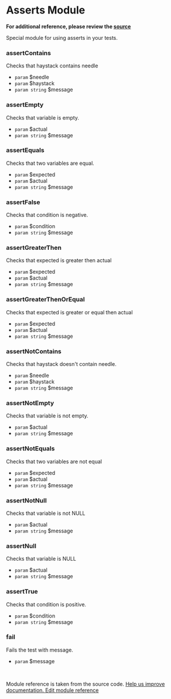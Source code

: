 # Asserts Module

**For additional reference, please review the [source](https://github.com/Codeception/Codeception/tree/2.0/src/Codeception/Module/Asserts.php)**


Special module for using asserts in your tests.

























### assertContains
 
Checks that haystack contains needle

 * `param`        $needle
 * `param`        $haystack
 * `param string` $message


### assertEmpty
 
Checks that variable is empty.

 * `param`        $actual
 * `param string` $message


### assertEquals
 
Checks that two variables are equal.

 * `param`        $expected
 * `param`        $actual
 * `param string` $message



### assertFalse
 
Checks that condition is negative.

 * `param`        $condition
 * `param string` $message


### assertGreaterThen
 
Checks that expected is greater then actual

 * `param`        $expected
 * `param`        $actual
 * `param string` $message


### assertGreaterThenOrEqual
 
Checks that expected is greater or equal then actual

 * `param`        $expected
 * `param`        $actual
 * `param string` $message



### assertNotContains
 
Checks that haystack doesn't contain needle.

 * `param`        $needle
 * `param`        $haystack
 * `param string` $message


### assertNotEmpty
 
Checks that variable is not empty.

 * `param`        $actual
 * `param string` $message


### assertNotEquals
 
Checks that two variables are not equal

 * `param`        $expected
 * `param`        $actual
 * `param string` $message


### assertNotNull
 
Checks that variable is not NULL

 * `param`        $actual
 * `param string` $message


### assertNull
 
Checks that variable is NULL

 * `param`        $actual
 * `param string` $message




### assertTrue
 
Checks that condition is positive.

 * `param`        $condition
 * `param string` $message




### fail
 
Fails the test with message.

 * `param` $message






<p>&nbsp;</p><div class="alert alert-warning">Module reference is taken from the source code. <a href="https://github.com/Codeception/Codeception/tree/2.0/src/Codeception/Module/Asserts.php">Help us improve documentation. Edit module reference</a>
